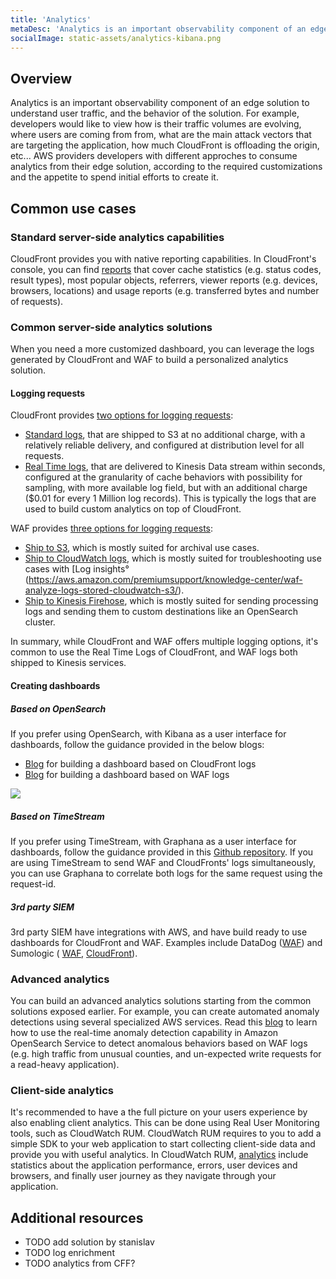 ```yaml
---
title: 'Analytics'
metaDesc: 'Analytics is an important observability component of an edge solution to understand user traffic, and the behavior of the solution.'
socialImage: static-assets/analytics-kibana.png
---
```

## Overview
Analytics is an important observability component of an edge solution to understand user traffic, and the behavior of the solution. For example, developers would like to view how is their traffic volumes are evolving, where users are coming from from, what are the main attack vectors that are targeting the application, how much CloudFront is offloading the origin, etc... AWS providers developers with different approches to consume analytics from their edge solution, according to the required customizations and the appetite to spend initial efforts to create it.

## Common use cases

### Standard server-side analytics capabilities
CloudFront provides you with native reporting capabilities. In CloudFront's console, you can find [reports](https://docs.aws.amazon.com/AmazonCloudFront/latest/DeveloperGuide/reports.html) that cover cache statistics (e.g. status codes, result types), most popular objects, referrers, viewer reports (e.g. devices, browsers, locations) and usage reports (e.g. transferred bytes and number of requests). 

### Common server-side analytics solutions
When you need a more customized dashboard, you can leverage the logs generated by CloudFront and WAF to build a personalized analytics solution. 

#### Logging requests
CloudFront provides [two options for logging requests](https://docs.aws.amazon.com/AmazonCloudFront/latest/DeveloperGuide/logging.html):
* [Standard logs](https://docs.aws.amazon.com/AmazonCloudFront/latest/DeveloperGuide/AccessLogs.html), that are shipped to S3 at no additional charge, with a relatively reliable delivery, and configured at distribution level for all requests.
* [Real Time logs](https://docs.aws.amazon.com/AmazonCloudFront/latest/DeveloperGuide/real-time-logs.html), that are delivered to Kinesis Data stream within seconds, configured at the granularity of cache behaviors with possibility for sampling, with more available log field, but with an additional charge ($0.01 for every 1 Million log records). This is typically the logs that are used to build custom analytics on top of CloudFront.

WAF provides [three options for logging requests](https://docs.aws.amazon.com/waf/latest/developerguide/logging-destinations.html):
* [Ship to S3](https://docs.aws.amazon.com/waf/latest/developerguide/logging-s3.html), which is mostly suited for archival use cases.
* [Ship to CloudWatch logs](https://docs.aws.amazon.com/waf/latest/developerguide/logging-cw-logs.html), which is mostly suited for troubleshooting use cases with [Log insights°(https://aws.amazon.com/premiumsupport/knowledge-center/waf-analyze-logs-stored-cloudwatch-s3/).
* [Ship to Kinesis Firehose](https://docs.aws.amazon.com/waf/latest/developerguide/logging-kinesis.html), which is mostly suited for sending processing logs and sending them to custom destinations like an OpenSearch cluster.

In summary, while CloudFront and WAF offers multiple logging options, it's common to use the Real Time Logs of CloudFront, and WAF logs both shipped to Kinesis services.

#### Creating dashboards

##### Based on OpenSearch 
If you prefer using OpenSearch, with Kibana as a user interface for dashboards, follow the guidance provided in the below blogs:
* [Blog](https://aws.amazon.com/blogs/networking-and-content-delivery/cloudfront-realtime-logs/) for building a dashboard based on CloudFront logs
* [Blog](https://aws.amazon.com/blogs/security/deploy-dashboard-for-aws-waf-minimal-effort/) for building a dashboard based on WAF logs

![](/static-assets/analytics-kibana.png)

##### Based on TimeStream
If you prefer using TimeStream, with Graphana as a user interface for dashboards, follow the guidance provided in this [Github repository](https://github.com/aws-samples/aws-cloudfront-realtime-monitoring). If you are using TimeStream to send WAF and CloudFronts' logs simultaneously, you can use Graphana to correlate both logs for the same request using the request-id. 

##### 3rd party SIEM
3rd party SIEM have integrations with AWS, and have build ready to use dashboards for CloudFront and WAF. Examples include DataDog ([WAF](https://docs.datadoghq.com/integrations/amazon_waf/)) and Sumologic ( [WAF](https://help.sumologic.com/07Sumo-Logic-Apps/01Amazon_and_AWS/AWS_WAF/Install_the_AWS_WAF_App_and_View_the_Dashboards), [CloudFront](https://help.sumologic.com/07Sumo-Logic-Apps/01Amazon_and_AWS/Amazon_CloudFront/Amazon-CloudFront-App-Dashboards)).

### Advanced analytics
You can build an advanced analytics solutions starting from the common solutions exposed earlier. For example, you can create automated anomaly detections using several specialized AWS services. Read this [blog](https://aws.amazon.com/blogs/security/analyze-aws-waf-logs-using-amazon-opensearch-service-anomaly-detection-built-on-random-cut-forests/) to learn how to use the real-time anomaly detection capability in Amazon OpenSearch Service to detect anomalous behaviors based on WAF logs (e.g. high traffic from unusual counties, and un-expected write requests for a read-heavy application).

### Client-side analytics
It's recommended to have a the full picture on your users experience by also enabling client analytics. This can be done using Real User Monitoring tools, such as CloudWatch RUM. CloudWatch RUM requires to you to add a simple SDK to your web application to start collecting client-side data and provide you with useful analytics. In CloudWatch RUM, [analytics](https://docs.aws.amazon.com/AmazonCloudWatch/latest/monitoring/CloudWatch-RUM-view-data.html) include statistics about the application performance, errors, user devices and browsers, and finally user journey as they navigate through your application.

## Additional resources
* TODO add solution by stanislav
* TODO log enrichment
* TODO analytics from CFF?